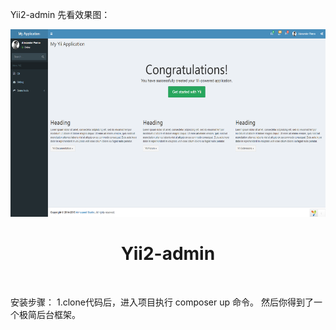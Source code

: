 Yii2-admin
先看效果图：
<p align="center">
    <a href="#">
        <img src="https://github.com/tanghang55/yii2-admin/blob/master/yiiadmin.jpg?raw=true"
         height="300px">
    </a>
    <h1 align="center">Yii2-admin</h1>
    <br>
</p>

安装步骤：
1.clone代码后，进入项目执行 composer up 命令。
然后你得到了一个极简后台框架。
